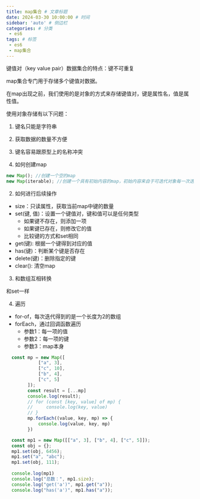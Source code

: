 ```yaml
---
title: map集合 # 文章标题
date: 2024-03-30 10:00:00 # 时间
sidebar: 'auto' # 侧边栏
categories: # 分类
 - es6
tags: # 标签
 - es6
 - map集合
---
```


键值对（key value pair）数据集合的特点：键不可重复

map集合专门用于存储多个键值对数据。

在map出现之前，我们使用的是对象的方式来存储键值对，键是属性名，值是属性值。

使用对象存储有以下问题：

1. 键名只能是字符串
2. 获取数据的数量不方便
3. 键名容易跟原型上的名称冲突

1. 如何创建map

```js
new Map(); //创建一个空的map
new Map(iterable); //创建一个具有初始内容的map，初始内容来自于可迭代对象每一次迭代的结果，但是，它要求每一次迭代的结果必须是一个长度为2的数组，数组第一项表示键，数组的第二项表示值
```

2. 如何进行后续操作

- size：只读属性，获取当前map中键的数量
- set(键, 值)：设置一个键值对，键和值可以是任何类型
  - 如果键不存在，则添加一项
  - 如果键已存在，则修改它的值
  - 比较键的方式和set相同
- get(键): 根据一个键得到对应的值
- has(键)：判断某个键是否存在
- delete(键)：删除指定的键
- clear(): 清空map

3. 和数组互相转换

和set一样

4. 遍历

- for-of，每次迭代得到的是一个长度为2的数组
- forEach，通过回调函数遍历
  - 参数1：每一项的值
  - 参数2：每一项的键
  - 参数3：map本身

```js
  const mp = new Map([
            ["a", 3],
            ["c", 10],
            ["b", 4],
            ["c", 5]
        ]);
        const result = [...mp]
        console.log(result);
        // for (const [key, value] of mp) {
        //     console.log(key, value)
        // }
        mp.forEach((value, key, mp) => {
            console.log(value, key, mp)
        })
```

```js
  const mp1 = new Map([["a", 3], ["b", 4], ["c", 5]]);
  const obj = {};
  mp1.set(obj, 6456);
  mp1.set("a", "abc");
  mp1.set(obj, 111);
  
  console.log(mp1)
  console.log("总数：", mp1.size);
  console.log("get('a')", mp1.get("a"));
  console.log("has('a')", mp1.has("a"));
```
